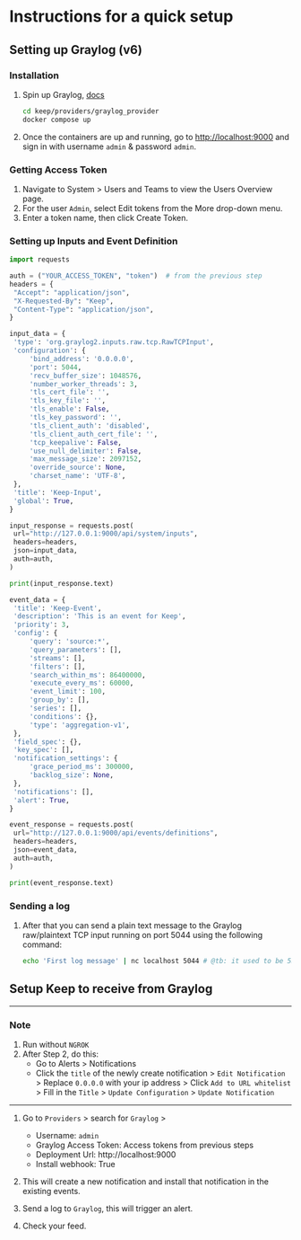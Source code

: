 # Instructions for a quick setup

## Setting up Graylog (v6)

### Installation

1. Spin up Graylog, [docs](https://go2docs.graylog.org/6-0/downloading_and_installing_graylog/docker_installation.htm)
   ```bash
   cd keep/providers/graylog_provider
   docker compose up
   ```
2. Once the containers are up and running, go to [http://localhost:9000](http://localhost:9000) and sign in with
   username `admin` & password `admin`.

### Getting Access Token

1. Navigate to System > Users and Teams to view the Users Overview page.
2. For the user `Admin`, select Edit tokens from the More drop-down menu.
3. Enter a token name, then click Create Token.

### Setting up Inputs and Event Definition

```python
import requests

auth = ("YOUR_ACCESS_TOKEN", "token")  # from the previous step
headers = {
 "Accept": "application/json",
 "X-Requested-By": "Keep",
 "Content-Type": "application/json",
}

input_data = {
 'type': 'org.graylog2.inputs.raw.tcp.RawTCPInput',
 'configuration': {
     'bind_address': '0.0.0.0',
     'port': 5044,
     'recv_buffer_size': 1048576,
     'number_worker_threads': 3,
     'tls_cert_file': '',
     'tls_key_file': '',
     'tls_enable': False,
     'tls_key_password': '',
     'tls_client_auth': 'disabled',
     'tls_client_auth_cert_file': '',
     'tcp_keepalive': False,
     'use_null_delimiter': False,
     'max_message_size': 2097152,
     'override_source': None,
     'charset_name': 'UTF-8',
 },
 'title': 'Keep-Input',
 'global': True,
}

input_response = requests.post(
 url="http://127.0.0.1:9000/api/system/inputs",
 headers=headers,
 json=input_data,
 auth=auth,
)

print(input_response.text)

event_data = {
 'title': 'Keep-Event',
 'description': 'This is an event for Keep',
 'priority': 3,
 'config': {
     'query': 'source:*',
     'query_parameters': [],
     'streams': [],
     'filters': [],
     'search_within_ms': 86400000,
     'execute_every_ms': 60000,
     'event_limit': 100,
     'group_by': [],
     'series': [],
     'conditions': {},
     'type': 'aggregation-v1',
 },
 'field_spec': {},
 'key_spec': [],
 'notification_settings': {
     'grace_period_ms': 300000,
     'backlog_size': None,
 },
 'notifications': [],
 'alert': True,
}

event_response = requests.post(
 url="http://127.0.0.1:9000/api/events/definitions",
 headers=headers,
 json=event_data,
 auth=auth,
)

print(event_response.text)
```

### Sending a log

1. After that you can send a plain text message to the Graylog raw/plaintext TCP input running on port 5044 using the
   following command:
   ```bash
   echo 'First log message' | nc localhost 5044 # @tb: it used to be 5555 but what worked for me was 5044
   ```

## Setup Keep to receive from Graylog

---

### **Note**

1. Run without `NGROK`
2. After Step 2, do this:
   - Go to Alerts > Notifications
   - Click the `title` of the newly create notification > `Edit Notification` > Replace `0.0.0.0` with your ip
     address > Click `Add to URL whitelist ` > Fill in the `Title` > `Update Configuration` > `Update Notification`

---

1. Go to `Providers` > search for `Graylog` >

   - Username: `admin`
   - Graylog Access Token: Access tokens from previous steps
   - Deployment Url: http://localhost:9000
   - Install webhook: True

2. This will create a new notification and install that notification in the existing events.
3. Send a log to `Graylog`, this will trigger an alert.
4. Check your feed.
